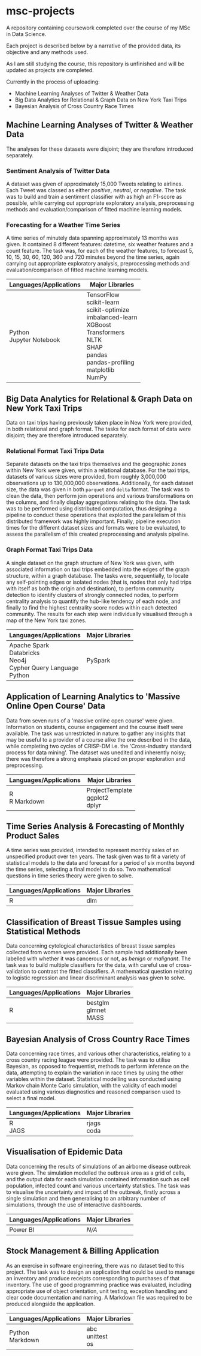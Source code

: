 # msc-projects
A repository containing coursework completed over the course of my MSc in Data Science.

Each project is described below by a narrative of the provided data, its objective and any methods used.

As I am still studying the course, this repository is unfinished and will be updated as projects are completed.

Currently in the process of uploading:
- Machine Learning Analyses of Twitter & Weather Data
- Big Data Analytics for Relational & Graph Data on New York Taxi Trips
- Bayesian Analysis of Cross Country Race Times

## Machine Learning Analyses of Twitter & Weather Data

The analyses for these datasets were disjoint; they are therefore introduced separately.

### Sentiment Analysis of Twitter Data

A dataset was given of approximately 15,000 Tweets relating to airlines. Each Tweet was classed as either _positive_, _neutral_, or _negative_. The task was to build and train a sentiment classifier with as high an F1-score as possible, while carrying out appropriate exploratory analysis, preprocessing methods and evaluation/comparison of fitted machine learning models.

### Forecasting for a Weather Time Series

A time series of minutely data spanning approximately 13 months was given. It contained 8 different features: datetime, six weather features and a count feature. The task was, for each of the weather features, to forecast 5, 10, 15, 30, 60, 120, 360 and 720 minutes beyond the time series, again carrying out appropriate exploratory analysis, preprocessing methods and evaluation/comparison of fitted machine learning models.
  
| **Languages/Applications**   | **Major Libraries**                                                                                                                                                                     |
|------------------------------|-----------------------------------------------------------------------------------------------------------------------------------------------------------------------------------------|
| Python<br/>Jupyter Notebook  | TensorFlow<br/> scikit-learn<br/> scikit-optimize<br/> imbalanced-learn<br/> XGBoost<br/> Transformers<br/> NLTK<br/> SHAP<br/> pandas<br/> pandas-profiling<br/> matplotlib<br/> NumPy |
  
## Big Data Analytics for Relational & Graph Data on New York Taxi Trips

Data on taxi trips having previously taken place in New York were provided, in both relational and graph format. The tasks for each format of data were disjoint; they are therefore introduced separately.

### Relational Format Taxi Trips Data

Separate datasets on the taxi trips themselves and the geographic zones within New York were given, within a relational database. For the taxi trips, datasets of various sizes were provided, from roughly 3,000,000 observations up to 130,000,000 observations. Additionally, for each dataset size, the data was given in both `parquet` and `delta` format. The task was to clean the data, then perform join operations and various transformations on the columns, and finally display aggregations relating to the data. The task was to be performed using distributed computation, thus designing a pipeline to conduct these operations that exploited the parallelism of this distributed framework was highly important. Finally, pipeline execution times for the different dataset sizes and formats were to be evaluated, to assess the parallelism of this created preprocessing and analysis pipeline.

### Graph Format Taxi Trips Data

A single dataset on the graph structure of New York was given, with associated information on taxi trips embedded into the edges of the graph structure, within a graph database. The tasks were, sequentially, to locate any self-pointing edges or isolated nodes (that is, nodes that only had trips with itself as both the origin and destination), to perform community detection to identify clusters of strongly connected nodes, to perform centrality analysis to quantify the hub-like tendency of each node, and finally to find the highest centrality score nodes within each detected community. The results for each step were individually visualised through a map of the New York taxi zones.

| **Languages/Applications**   | **Major Libraries**                                     |
|------------------------------|---------------------------------------------------------|
| Apache Spark<br/>Databricks<br/>Neo4j<br/>Cypher Query Language<br/>Python            | PySpark |

## Application of Learning Analytics to 'Massive Online Open Course' Data

Data from seven runs of a 'massive online open course' were given. Information on students, course engagement and the course itself were available. The task was unrestricted in nature: to gather any insights that may be useful to a provider of a course alike the one described in the data, while completing two cycles of CRISP-DM i.e. the 'Cross-industry standard process for data mining'. The dataset was unedited and inherently noisy; there was therefore a strong emphasis placed on proper exploration and preprocessing.

| **Languages/Applications**   | **Major Libraries**                                     |
|------------------------------|---------------------------------------------------------|
| R<br/>R Markdown            | ProjectTemplate<br/> ggplot2<br/> dplyr |

## Time Series Analysis & Forecasting of Monthly Product Sales

A time series was provided, intended to represent monthly sales of an unspecified product over ten years. The task given was to fit a variety of statistical models to the data and forecast for a period of six months beyond the time series, selecting a final model to do so. Two mathematical questions in time series theory were given to solve.

| **Languages/Applications**   | **Major Libraries** |
|------------------------------|---------------------|
| R                            | dlm                 |

## Classification of Breast Tissue Samples using Statistical Methods

Data concerning cytological characteristics of breast tissue samples collected from women were provided. Each sample had additionally been labelled with whether it was cancerous or not, as _benign_ or _malignant_. The task was to build multiple classifiers for the data, with careful use of cross-validation to contrast the fitted classifiers. A mathematical question relating to logistic regression and linear discriminant analysis was given to solve.

| **Languages/Applications** | **Major Libraries**                |
|----------------------------|------------------------------------|
| R                          | bestglm<br/> glmnet<br/> MASS<br/> |

## Bayesian Analysis of Cross Country Race Times

Data concerning race times, and various other characteristics, relating to a cross country racing league were provided. The task was to utilise Bayesian, as opposed to frequentist, methods to perform inference on the data, attempting to explain the variation in race times by using the other variables within the dataset. Statistical modelling was conducted using Markov chain Monte Carlo simulation, with the validity of each model evaluated using various diagnostics and reasoned comparison used to select a final model.

| **Languages/Applications** | **Major Libraries**                |
|----------------------------|------------------------------------|
| R<br/>JAGS                          | rjags<br/>coda|

## Visualisation of Epidemic Data

Data concerning the results of simulations of an airborne disease outbreak were given. The simulation modelled the outbreak area as a grid of cells, and the output data for each simulation contained information such as cell population, infected count and various uncertainty statistics. The task was to visualise the uncertainty and impact of the outbreak, firstly across a single simulation and then generalising to an arbitrary number of simulations, through the use of interactive dashboards.

| **Languages/Applications** | **Major Libraries** |
|----------------------------|---------------------|
| Power BI                   | _N/A_              |

## Stock Management & Billing Application

As an exercise in software engineering, there was no dataset tied to this project. The task was to design an application that could be used to manage an inventory and produce receipts corresponding to purchases of that inventory. The use of good programming practice was evaluated, including appropriate use of object orientation, unit testing, exception handling and clear code documentation and naming. A Markdown file was required to be produced alongside the application.

| **Languages/Applications** | **Major Libraries**       |
|----------------------------|---------------------------|
| Python<br/> Markdown       | abc<br/> unittest<br/> os |
